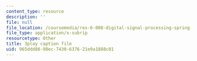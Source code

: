 ```yaml
---
content_type: resource
description: ''
file: null
file_location: /coursemedia/res-6-008-digital-signal-processing-spring-2011/965ddd8698ec7430637621e9a1888c81_xwRn_lTA6JY.srt
file_type: application/x-subrip
resourcetype: Other
title: 3play caption file
uid: 965ddd86-98ec-7430-6376-21e9a1888c81
---
```

